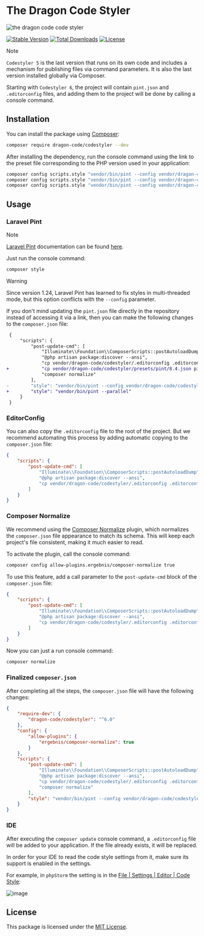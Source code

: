 # The Dragon Code Styler

![the dragon code code styler](https://preview.dragon-code.pro/the-dragon-code/code-styler.svg?brand=php&mode=dark)

[![Stable Version][badge_stable]][link_repository]
[![Total Downloads][badge_downloads]][link_packagist]
[![License][badge_license]][link_license]

> [!NOTE]
>
> `Codestyler 5` is the last version that runs on its own code and includes a mechanism for publishing files via command
> parameters. It is also the last version installed globally via Composer.
>
> Starting with `Codestyler 6`, the project will contain `pint.json` and `.editorconfig` files, and adding them to the
> project will be done by calling a console command.

## Installation

You can install the package using [Composer](https://getcomposer.org):

```bash
composer require dragon-code/codestyler --dev
```

After installing the dependency, run the console command using the link to the preset file corresponding to the PHP
version used in your application:

```bash
composer config scripts.style "vendor/bin/pint --config vendor/dragon-code/codestyler/presets/pint/8.2.json"
composer config scripts.style "vendor/bin/pint --config vendor/dragon-code/codestyler/presets/pint/8.3.json"
composer config scripts.style "vendor/bin/pint --config vendor/dragon-code/codestyler/presets/pint/8.4.json"
```

## Usage

### Laravel Pint

> [!NOTE]
>
> [Laravel Pint](https://laravel.com/docs/pint) documentation can be found [here](https://laravel.com/docs/pint).

Just run the console command:

```bash
composer style
```

> [!WARNING]
>
> Since version 1.24, Laravel Pint has learned to fix styles in multi-threaded mode,
> but this option conflicts with the `--config` parameter.

If you don't mind updating the `pint.json` file directly in the repository instead of accessing it via a link,
then you can make the following changes to the `composer.json` file:

```diff
 {
     "scripts": {
         "post-update-cmd": [
             "Illuminate\\Foundation\\ComposerScripts::postAutoloadDump",
             "@php artisan package:discover --ansi",
             "cp vendor/dragon-code/codestyler/.editorconfig .editorconfig",
+            "cp vendor/dragon-code/codestyler/presets/pint/8.4.json pint.json",
             "composer normalize"
         ],
-        "style": "vendor/bin/pint --config vendor/dragon-code/codestyler/presets/pint/8.4.json",
+        "style": "vendor/bin/pint --parallel"
     }
 }
```

### EditorConfig

You can also copy the `.editorconfig` file to the root of the project.
But we recommend automating this process by adding automatic copying to the `composer.json` file:

```JSON
{
    "scripts": {
        "post-update-cmd": [
            "Illuminate\\Foundation\\ComposerScripts::postAutoloadDump",
            "@php artisan package:discover --ansi",
            "cp vendor/dragon-code/codestyler/.editorconfig .editorconfig"
        ]
    }
}
```

### Composer Normalize

We recommend using the [Composer Normalize](https://github.com/ergebnis/composer-normalize) plugin,
which normalizes the `composer.json` file appearance to match its schema.
This will keep each project's file consistent, making it much easier to read.

To activate the plugin, call the console command:

```bash
composer config allow-plugins.ergebnis/composer-normalize true
```

To use this feature, add a call parameter to the `post-update-cmd` block of the `composer.json` file:

```JSON
{
    "scripts": {
        "post-update-cmd": [
            "Illuminate\\Foundation\\ComposerScripts::postAutoloadDump",
            "@php artisan package:discover --ansi",
            "cp vendor/dragon-code/codestyler/.editorconfig .editorconfig"
        ]
    }
}
```

Now you can just a run console command:

```bash
composer normalize
```

### Finalized `composer.json`

After completing all the steps, the `composer.json` file will have the following changes:

```json
{
    "require-dev": {
        "dragon-code/codestyler": "^6.0"
    },
    "config": {
        "allow-plugins": {
            "ergebnis/composer-normalize": true
        }
    },
    "scripts": {
        "post-update-cmd": [
            "Illuminate\\Foundation\\ComposerScripts::postAutoloadDump",
            "@php artisan package:discover --ansi",
            "cp vendor/dragon-code/codestyler/.editorconfig .editorconfig",
            "composer normalize"
        ],
        "style": "vendor/bin/pint --config vendor/dragon-code/codestyler/presets/pint/8.4.json"
    }
}
```

### IDE

After executing the `composer update` console command, a `.editorconfig` file will be added to your application.
If the file already exists, it will be replaced.

In order for your IDE to read the code style settings from it, make sure its support is enabled in the settings.

For example, in `phpStorm` the setting is in
the [File | Settings | Editor | Code Style](jetbrains://PhpStorm/settings?name=Editor--Code+Style):

![image](https://github.com/TheDragonCode/codestyler/assets/10347617/0a0ac61e-f297-41c9-b034-4ae52ea96da6)

## License

This package is licensed under the [MIT License](LICENSE).


[badge_downloads]:  https://img.shields.io/packagist/dt/dragon-code/codestyler.svg?style=flat-square

[badge_license]:    https://img.shields.io/badge/license-MIT-green?style=flat-square

[badge_stable]:     https://img.shields.io/github/v/release/TheDragonCode/codestyler?label=stable&style=flat-square

[link_license]:     LICENSE

[link_packagist]:   https://packagist.org/packages/dragon-code/codestyler

[link_repository]:  https://github.com/TheDragonCode/codestyler
